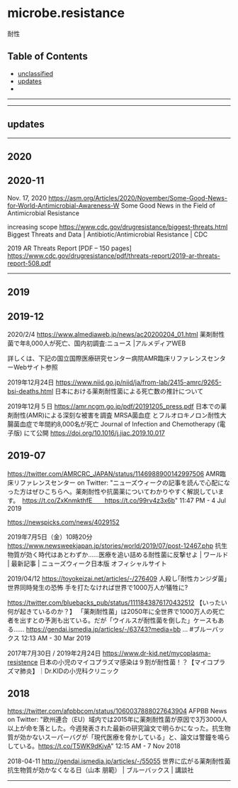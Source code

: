 # microbe.resistance
耐性

## Table of Contents
- [unclassified](#unclassified)
- [updates](#updates)
- [](#)

----------


----------

## updates

----------
## 2020


## 2020-11

Nov. 17, 2020
https://asm.org/Articles/2020/November/Some-Good-News-for-World-Antimicrobial-Awareness-W
Some Good News in the Field of Antimicrobial Resistance

increasing scope
https://www.cdc.gov/drugresistance/biggest-threats.html
Biggest Threats and Data | Antibiotic/Antimicrobial Resistance | CDC

2019 AR Threats Report
[PDF – 150 pages]
https://www.cdc.gov/drugresistance/pdf/threats-report/2019-ar-threats-report-508.pdf


----------
## 2019


## 2019-12

2020/2/4
https://www.almediaweb.jp/news/ac20200204_01.html
薬剤耐性菌で年8,000人が死亡、国内初調査:ニュース |アルメディアWEB

詳しくは、下記の国立国際医療研究センター病院AMR臨床リファレンスセンターWebサイト参照

2019年12月24日
https://www.niid.go.jp/niid/ja/from-lab/2415-amrc/9265-bsi-deaths.html
日本における薬剤耐性菌による死亡数の推計について

2019年12月５日
https://amr.ncgm.go.jp/pdf/20191205_press.pdf
日本での薬剤耐性(AMR)による深刻な被害を調査
MRSA菌血症 とフルオロキノロン耐性大腸菌血症で年間約8,000名が死亡
Journal of Infection and Chemotherapy (電子版) にて公開
https://doi.org/10.1016/j.jiac.2019.10.017


## 2019-07

https://twitter.com/AMRCRC_JAPAN/status/1146988900142997506
AMR臨床リファレンスセンター on Twitter: "ニューズウィークの記事を読んで心配になった方はぜひこちらへ。薬剤耐性や抗菌薬についてわかりやすく解説しています。　https://t.co/ZxKnmkthfE　　https://t.co/99rv4z3x6b"
11:47 PM - 4 Jul 2019

https://newspicks.com/news/4029152

2019年7月5日（金）10時20分
https://www.newsweekjapan.jp/stories/world/2019/07/post-12467.php
抗生物質が効く時代はあとわずか......医療を追い詰める耐性菌に反撃せよ | ワールド | 最新記事 | ニューズウィーク日本版 オフィシャルサイト


2019/04/12
https://toyokeizai.net/articles/-/276409
人殺し｢耐性カンジダ菌｣世界同時発生の恐怖
手を打たなければ世界で1000万人が犠牲に?



https://twitter.com/bluebacks_pub/status/1111843876170432512
【いったい何が起きているのか？】
「薬剤耐性菌」は2050年に全世界で1000万人の死亡者を出すとの予測も出ている。だが「ウイルスが耐性菌を倒した」ケースもある……
https://gendai.ismedia.jp/articles/-/63743?media=bb … #ブルーバックス
12:13 AM - 30 Mar 2019




2017年7月30日 /  2019年2月24日
https://www.dr-kid.net/mycoplasma-resistence
日本の小児のマイコプラズマ感染は９割が耐性菌！？【マイコプラズマ肺炎】｜Dr.KIDの小児科クリニック


## 2018

https://twitter.com/afpbbcom/status/1060037888027643904
AFPBB News on Twitter: "欧州連合（EU）域内では2015年に薬剤耐性菌が原因で3万3000人以上が命を落とした。今週発表された最新の研究論文で明らかになった。抗生物質が効かないスーパーバグが「現代医療を脅かしている」と、論文は警鐘を鳴らしている。https://t.co/T5WK9dKjvA"
12:15 AM - 7 Nov 2018


2018-04-11
http://gendai.ismedia.jp/articles/-/55055
世界に広がる薬剤耐性菌　抗生物質が効かなくなる日（山本 朋範） | ブルーバックス | 講談社




----------



